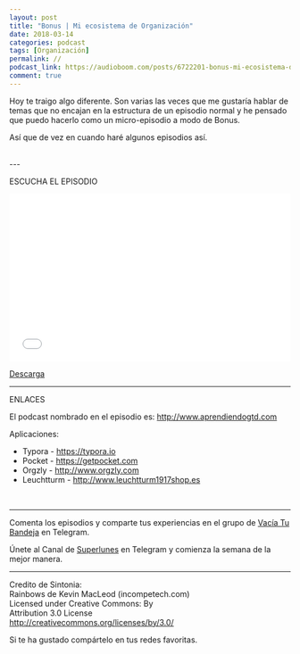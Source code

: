 ```yaml
---
layout: post 
title: "Bonus | Mi ecosistema de Organización" 
date: 2018-03-14
categories: podcast
tags: [Organización]
permalink: //
podcast_link: https://audioboom.com/posts/6722201-bonus-mi-ecosistema-de-organizacion.mp3
comment: true
---
```


Hoy te traigo algo diferente. Son varias las veces que me gustaría hablar de temas que no encajan en la estructura de un episodio normal y he pensado que puedo hacerlo como un micro-episodio a modo de Bonus. 

Así que de vez en cuando haré algunos episodios así.


<br>
---

ESCUCHA EL EPISODIO  

<iframe width="100%" height="300" style="background-color:transparent; display:block; padding: 0; max-width: 700px;" frameborder="0" allowtransparency="allowtransparency" scrolling="no" src="//embeds.audioboom.com/posts/6722201-bonus-mi-ecosistema-de-organizacion/embed/v4?eid=AQAAALkNvVqZkmYA" title="Audioboom player"></iframe>


[Descarga][mp3]

- - -
ENLACES

El podcast nombrado en el episodio es: http://www.aprendiendogtd.com

Aplicaciones:

- Typora - https://typora.io
- Pocket - https://getpocket.com
- Orgzly - http://www.orgzly.com
- Leuchtturm - http://www.leuchtturm1917shop.es


<br>

- - -

Comenta los episodios y comparte tus experiencias en el grupo de [Vacía Tu Bandeja](https://t.me/vaciatubandeja) en Telegram.  

Únete al Canal de [Superlunes](https://t.me/superlunes) en Telegram y comienza la semana de la mejor manera.  



- - -

Credito de Sintonia:  
    Rainbows de Kevin MacLeod (incompetech.com)  
        Licensed under Creative Commons: By  
        Attribution 3.0 License  
           http://creativecommons.org/licenses/by/3.0/  


Si te ha gustado compártelo en tus redes favoritas.  

[Spreaker]: https://www.spreaker.com/show/2177636
[Ivoox]: http://www.ivoox.com/podcast-vacia-tu-bandeja_sq_f1388960_1.html
[Itunes]: https://itunes.apple.com/es/podcast/vac%C3%ADa-tu-bandeja/id1212390900?mt=2
[Podkas]: http://www.podkas.com/directorio/vacia-tu-bandeja-de-lormez16/
[Telegram]: http://t.me/Vaciatubandeja
[BuJo]: http://t.me/miBulletJournal
[mp3]: https://audioboom.com/posts/6722201-bonus-mi-ecosistema-de-organizacion.mp3
